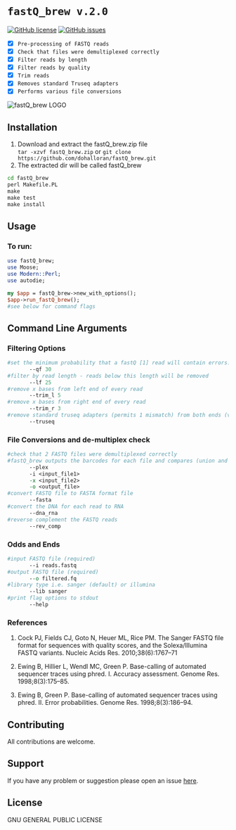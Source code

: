 # `fastQ_brew v.2.0`

[![GitHub license](https://img.shields.io/badge/license-GPL_2.0-orange.svg)](https://raw.githubusercontent.com/dohalloran/fastQ_brew/master/LICENSE)
[![GitHub issues](https://img.shields.io/github/issues/dohalloran/fastQ_brew.svg)](https://github.com/dohalloran/fastQ_brew/issues)

- [x] `Pre-processing of FASTQ reads`
- [x] `Check that files were demultiplexed correctly`
- [x] `Filter reads by length `
- [x] `Filter reads by quality`
- [x] `Trim reads`
- [x] `Removes standard Truseq adapters`
- [x] `Performs various file conversions` 

![fastQ_brew LOGO](https://cloud.githubusercontent.com/assets/8477977/22077145/f29a177e-dd80-11e6-86a6-a211e8e1e103.jpg)

## Installation
1. Download and extract the fastQ_brew.zip file  
`tar -xzvf fastQ_brew.zip` 
or 
`git clone https://github.com/dohalloran/fastQ_brew.git`
2. The extracted dir will be called fastQ_brew  
```cmd  
cd fastQ_brew   
perl Makefile.PL  
make  
make test  
make install  
```

## Usage 
### To run:  
```perl
use fastQ_brew;
use Moose;
use Modern::Perl;
use autodie;

my $app = fastQ_brew->new_with_options();
$app->run_fastQ_brew(); 
#see below for command flags
``` 
## Command Line Arguments
### Filtering Options
 ```perl   
#set the minimum probability that a fastQ [1] read will contain errors: suggested p<=50% (lower is better, must be 1-100)
        --qf 30
#filter by read length - reads below this length will be removed       
        --lf 25
#remove x bases from left end of every read 
        --trim_l 5
#remove x bases from right end of every read
        --trim_r 3
#remove standard truseq adapters (permits 1 mismatch) from both ends (very slow!)
        --truseq
```

### File Conversions and de-multiplex check
 ```perl   
#check that 2 FASTQ files were demultiplexed correctly 
#fastQ_brew outputs the barcodes for each file and compares (union and intersection) between two files 
        --plex
        -i <input_file1>
        -x <input_file2>
        -o <output_file>
#convert FASTQ file to FASTA format file
        --fasta
#convert the DNA for each read to RNA 
        --dna_rna
#reverse complement the FASTQ reads 
        --rev_comp
```

### Odds and Ends
 ```perl   
#input FASTQ file (required) 
        --i reads.fastq
#output FASTQ file (required) 
        --o filtered.fq
#library type i.e. sanger (default) or illumina 
        --lib sanger
#print flag options to stdout
        --help  
```

### References
1. Cock PJ, Fields CJ, Goto N, Heuer ML, Rice PM. The Sanger FASTQ file format for sequences with quality scores, and the Solexa/Illumina FASTQ variants. Nucleic Acids Res. 2010;38(6):1767–71

2. Ewing B, Hillier L, Wendl MC, Green P. Base-calling of automated sequencer traces using phred. I. Accuracy assessment. Genome Res. 1998;8(3):175–85.

3. Ewing B, Green P. Base-calling of automated sequencer traces using phred. II. Error probabilities. Genome Res. 1998;8(3):186–94.

## Contributing
All contributions are welcome.

## Support
If you have any problem or suggestion please open an issue [here](https://github.com/dohalloran/fastQ_brew/issues).

## License 
GNU GENERAL PUBLIC LICENSE






